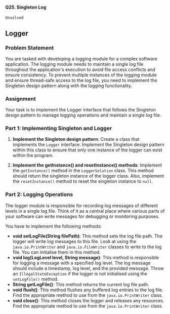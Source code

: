 #### Q25. Singleton Log
`Unsolved`

## Logger
### Problem Statement
You are tasked with developing a logging module for a complex software application. The logging module needs to maintain a single log file throughout the application's execution to avoid file access conflicts and ensure consistency. To prevent multiple instances of the logging module and ensure thread-safe access to the log file, you need to implement the Singleton design pattern along with the logging functionality.

### Assignment
Your task is to implement the Logger interface that follows the Singleton design pattern to manage logging operations and maintain a single log file.

### Part 1: Implementing Singleton and Logger
1. **Implement the Singleton design pattern**: Create a class that implements the `Logger` interface. Implement the Singleton design pattern within this class to ensure that only one instance of the logger can exist within the program.

2. **Implement the getInstance() and resetInstance() methods**: Implement the `getInstance()` method in the `LoggerSolution` class. This method should return the singleton instance of the logger class. Also, implement the `resetInstance()` method to reset the singleton instance to `null`.

### Part 2: Logging Operations
The logger module is responsible for recording log messages of different levels in a single log file. Think of it as a central place where various parts of your software can write messages for debugging or monitoring purposes.

You have to implement the following methods:

- **void setLogFile(String filePath)**: This method sets the log file path. The logger will write log messages to this file. Look at using the `java.io.PrintWriter` and `java.io.FileWriter` classes to write to the log file. You can initialise them in this method.
- **void log(LogLevel level, String message)**: This method is responsible for logging a message with a specified log level. The log message should include a timestamp, log level, and the provided message. Throw an `IllegalStateException` if the logger is not initialised using the `setLogFile()` method.
- **String getLogFile()**: This method returns the current log file path.
- **void flush()**: This method flushes any buffered log entries to the log file. Find the appropriate method to use from the `java.io.PrintWriter` class.
- **void close()**: This method closes the logger and releases any resources. Find the appropriate method to use from the `java.io.PrintWriter` class.